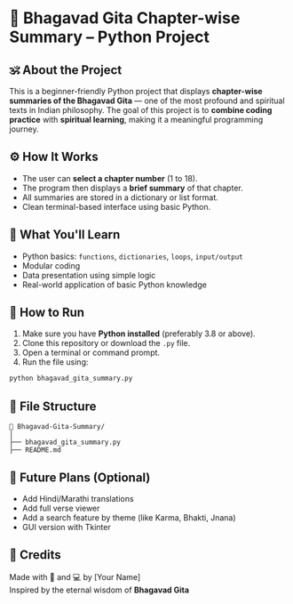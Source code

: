 # 📘 Bhagavad Gita Chapter-wise Summary – Python Project

## 🕉️ About the Project

This is a beginner-friendly Python project that displays **chapter-wise summaries of the Bhagavad Gita** — one of the most profound and spiritual texts in Indian philosophy. The goal of this project is to **combine coding practice** with **spiritual learning**, making it a meaningful programming journey.

## ⚙️ How It Works

- The user can **select a chapter number** (1 to 18).
- The program then displays a **brief summary** of that chapter.
- All summaries are stored in a dictionary or list format.
- Clean terminal-based interface using basic Python.

## 🧠 What You'll Learn

- Python basics: `functions`, `dictionaries`, `loops`, `input/output`
- Modular coding
- Data presentation using simple logic
- Real-world application of basic Python knowledge

## 🚀 How to Run

1. Make sure you have **Python installed** (preferably 3.8 or above).
2. Clone this repository or download the `.py` file.
3. Open a terminal or command prompt.
4. Run the file using:

```bash
python bhagavad_gita_summary.py
```

## 📂 File Structure

```
📁 Bhagavad-Gita-Summary/
│
├── bhagavad_gita_summary.py
├── README.md
```

## 🌟 Future Plans (Optional)

- Add Hindi/Marathi translations  
- Add full verse viewer  
- Add a search feature by theme (like Karma, Bhakti, Jnana)  
- GUI version with Tkinter  

## 🙏 Credits

Made with 🧘 and 💻 by [Your Name]  
Inspired by the eternal wisdom of **Bhagavad Gita**
